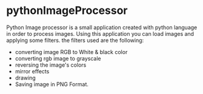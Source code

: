 # pythonImageProcessor

Python Image processor is a small application created with python language in order to process images. Using this application you can load images and applying some filters. the filters used are the following:
- converting image RGB to White & black color
- converting rgb image to grayscale
- reversing the image's colors
- mirror effects
- drawing
- Saving image in PNG Format.
